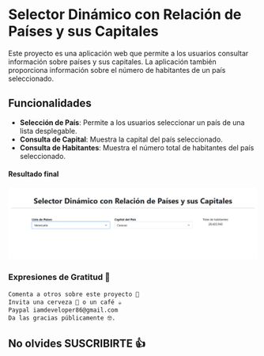 # Selector Dinámico con Relación de Países y sus Capitales

Este proyecto es una aplicación web que permite a los usuarios consultar información sobre países y sus capitales. La aplicación también proporciona información sobre el número de habitantes de un país seleccionado.

## Funcionalidades

- **Selección de País**: Permite a los usuarios seleccionar un país de una lista desplegable.
- **Consulta de Capital**: Muestra la capital del país seleccionado.
- **Consulta de Habitantes**: Muestra el número total de habitantes del país seleccionado.

#### Resultado final

![](https://raw.githubusercontent.com/urian121/imagenes-proyectos-github/master/selector-multiple-dinamico-con-php-mysql-y-javascript.png)

### Expresiones de Gratitud 🎁

    Comenta a otros sobre este proyecto 📢
    Invita una cerveza 🍺 o un café ☕
    Paypal iamdeveloper86@gmail.com
    Da las gracias públicamente 🤓.

## No olvides SUSCRIBIRTE 👍
